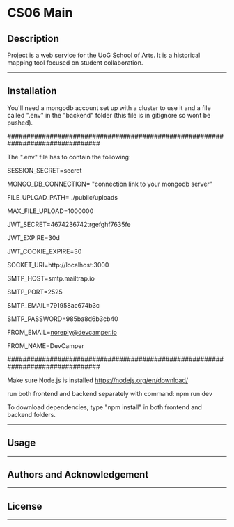 # CS06 Main
## Description
>

Project is a web service for the UoG School of Arts. It is a historical mapping tool focused on student collaboration.

---
## Installation
>

You'll need a mongodb account set up with a cluster to use it and a file called ".env" in the "backend" folder (this file is in gitignore so wont be pushed).

 
################################################################################


The ".env" file has to contain the following:
 
 
SESSION_SECRET=secret


MONGO_DB_CONNECTION= "connection link to your mongodb server"



FILE_UPLOAD_PATH= ./public/uploads


MAX_FILE_UPLOAD=1000000



JWT_SECRET=4674236742trgefghf7635fe


JWT_EXPIRE=30d


JWT_COOKIE_EXPIRE=30



SOCKET_URI=http://localhost:3000



SMTP_HOST=smtp.mailtrap.io


SMTP_PORT=2525


SMTP_EMAIL=791958ac674b3c


SMTP_PASSWORD=985ba8d6b3cb40


FROM_EMAIL=noreply@devcamper.io


FROM_NAME=DevCamper


################################################################################
 

Make sure Node.js is installed https://nodejs.org/en/download/

 
 

run both frontend and backend separately with command: npm run dev


 


To download dependencies, type "npm install" in both frontend and backend folders.


---
## Usage
>
---
## Authors and Acknowledgement
>
---
## License
>
---
